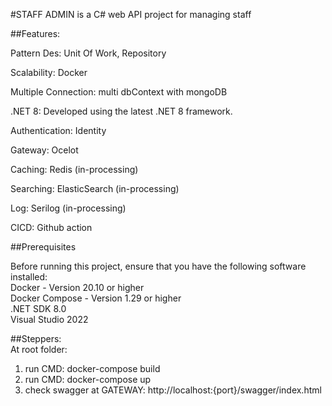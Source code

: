 #STAFF ADMIN is a C# web API project for managing staff<br />

##Features: <br />

Pattern Des: Unit Of Work, Repository <br />

Scalability: Docker <br />

Multiple Connection: multi dbContext with mongoDB <br />

.NET 8: Developed using the latest .NET 8 framework. <br />

Authentication: Identity <br />

Gateway: Ocelot <br />

Caching: Redis (in-processing) <br />

Searching: ElasticSearch (in-processing) <br />

Log: Serilog (in-processing) <br />

CICD: Github action <br />

##Prerequisites <br />

Before running this project, ensure that you have the following software installed:<br />
Docker - Version 20.10 or higher<br />
Docker Compose - Version 1.29 or higher<br />
.NET SDK 8.0<br />
Visual Studio 2022<br />

##Steppers: <br />
At root folder: <br />
1. run CMD: docker-compose build <br />
2. run CMD: docker-compose up <br />
3. check swagger at GATEWAY: http://localhost:{port}/swagger/index.html <br />